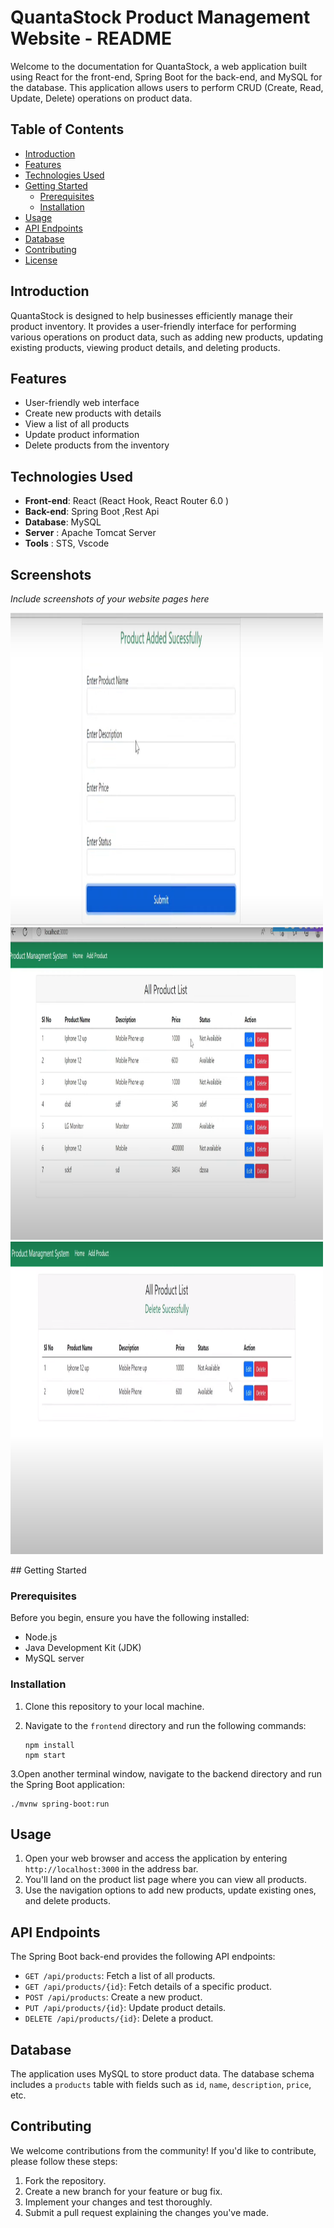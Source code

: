 # QuantaStock Product Management Website - README

Welcome to the documentation for QuantaStock, a web application built using React for the front-end, Spring Boot for the back-end, and MySQL for the database. This application allows users to perform CRUD (Create, Read, Update, Delete) operations on product data.

## Table of Contents

- [Introduction](#introduction)
- [Features](#features)
- [Technologies Used](#technologies-used)
- [Getting Started](#getting-started)
  - [Prerequisites](#prerequisites)
  - [Installation](#installation)
- [Usage](#usage)
- [API Endpoints](#api-endpoints)
- [Database](#database)
- [Contributing](#contributing)
- [License](#license)

## Introduction

QuantaStock is designed to help businesses efficiently manage their product inventory. It provides a user-friendly interface for performing various operations on product data, such as adding new products, updating existing products, viewing product details, and deleting products.

## Features

- User-friendly web interface
- Create new products with details
- View a list of all products
- Update product information
- Delete products from the inventory

## Technologies Used

- **Front-end**: React (React Hook, React Router 6.0 )
- **Back-end**: Spring Boot ,Rest Api
- **Database**: MySQL
- **Server** : Apache Tomcat Server
- **Tools** : STS, Vscode
## Screenshots

_Include screenshots of your website pages here_
<p float="left">
<img src="https://github.com/Aditya-Kumar-Dwivedi/QuantaStock/blob/main/Product-Management/src/images/Pic%201.png" alt="drawing" width="500" height="500">
<img src="https://github.com/Aditya-Kumar-Dwivedi/QuantaStock/blob/main/Product-Management/src/images/Pic%202.png" alt="drawing" width="500" height="500">
<img src="https://github.com/Aditya-Kumar-Dwivedi/QuantaStock/blob/main/Product-Management/src/images/Pic%203.png" alt="drawing" width="500" height="500">

</p>
## Getting Started

### Prerequisites

Before you begin, ensure you have the following installed:

- Node.js
- Java Development Kit (JDK)
- MySQL server

### Installation

1. Clone this repository to your local machine.
2. Navigate to the `frontend` directory and run the following commands:

   ```
   npm install
   npm start
   ```
3.Open another terminal window, navigate to the backend directory and run the Spring Boot application:
```
./mvnw spring-boot:run
```
## Usage

1. Open your web browser and access the application by entering `http://localhost:3000` in the address bar.
2. You'll land on the product list page where you can view all products.
3. Use the navigation options to add new products, update existing ones, and delete products.

## API Endpoints

The Spring Boot back-end provides the following API endpoints:

- `GET /api/products`: Fetch a list of all products.
- `GET /api/products/{id}`: Fetch details of a specific product.
- `POST /api/products`: Create a new product.
- `PUT /api/products/{id}`: Update product details.
- `DELETE /api/products/{id}`: Delete a product.

## Database

The application uses MySQL to store product data. The database schema includes a `products` table with fields such as `id`, `name`, `description`, `price`, etc.

## Contributing

We welcome contributions from the community! If you'd like to contribute, please follow these steps:

1. Fork the repository.
2. Create a new branch for your feature or bug fix.
3. Implement your changes and test thoroughly.
4. Submit a pull request explaining the changes you've made.



